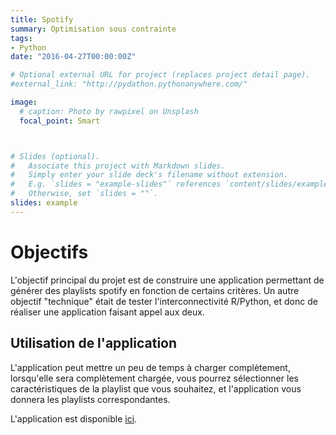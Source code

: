 ```yaml
---
title: Spotify
summary: Optimisation sous contrainte
tags:
- Python
date: "2016-04-27T00:00:00Z"

# Optional external URL for project (replaces project detail page).
#external_link: "http://pydathon.pythonanywhere.com/"

image:
  # caption: Photo by rawpixel on Unsplash
  focal_point: Smart



# Slides (optional).
#   Associate this project with Markdown slides.
#   Simply enter your slide deck's filename without extension.
#   E.g. `slides = "example-slides"` references `content/slides/example-slides.md`.
#   Otherwise, set `slides = ""`.
slides: example
---
```


# Objectifs
L'objectif principal du projet est de construire une application permettant de générer des playlists spotify en fonction de certains critères. Un autre objectif "technique" était de tester l'interconnectivité R/Python, et donc de réaliser une application faisant appel aux deux.

## Utilisation de l'application

L'application peut mettre un peu de temps à charger complètement, lorsqu'elle sera complètement chargée, vous pourrez sélectionner les caractéristiques de la playlist que vous souhaitez, et l'application vous donnera les playlists correspondantes.

L'application est disponible [ici](https://camillephilippe.shinyapps.io/recommandation-playlist-spotify/).  
